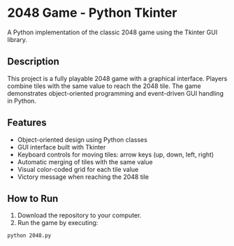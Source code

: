 # 2048 Game - Python Tkinter

A Python implementation of the classic 2048 game using the Tkinter GUI library.

## Description
This project is a fully playable 2048 game with a graphical interface. Players combine tiles with the same value to reach the 2048 tile. 
The game demonstrates object-oriented programming and event-driven GUI handling in Python.

## Features
- Object-oriented design using Python classes
- GUI interface built with Tkinter
- Keyboard controls for moving tiles: arrow keys (up, down, left, right)
- Automatic merging of tiles with the same value
- Visual color-coded grid for each tile value
- Victory message when reaching the 2048 tile

## How to Run
1. Download the repository to your computer.  
2. Run the game by executing:  
```bash
python 2048.py
